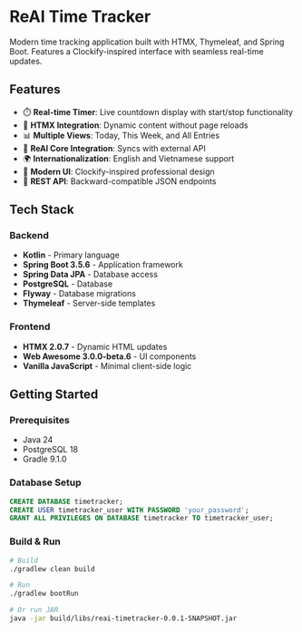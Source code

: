 # ReAI Time Tracker

Modern time tracking application built with HTMX, Thymeleaf, and Spring Boot. Features a Clockify-inspired interface with seamless real-time updates.

## Features

- ⏱️ **Real-time Timer**: Live countdown display with start/stop functionality
- 🔄 **HTMX Integration**: Dynamic content without page reloads
- 📊 **Multiple Views**: Today, This Week, and All Entries
- 🔗 **ReAI Core Integration**: Syncs with external API
- 🌍 **Internationalization**: English and Vietnamese support
- 🎨 **Modern UI**: Clockify-inspired professional design
- 🔌 **REST API**: Backward-compatible JSON endpoints

## Tech Stack

### Backend
- **Kotlin** - Primary language
- **Spring Boot 3.5.6** - Application framework
- **Spring Data JPA** - Database access
- **PostgreSQL** - Database
- **Flyway** - Database migrations
- **Thymeleaf** - Server-side templates

### Frontend
- **HTMX 2.0.7** - Dynamic HTML updates
- **Web Awesome 3.0.0-beta.6** - UI components
- **Vanilla JavaScript** - Minimal client-side logic

## Getting Started

### Prerequisites

- Java 24
- PostgreSQL 18
- Gradle 9.1.0

### Database Setup

```sql
CREATE DATABASE timetracker;
CREATE USER timetracker_user WITH PASSWORD 'your_password';
GRANT ALL PRIVILEGES ON DATABASE timetracker TO timetracker_user;
```
### Build & Run

```bash
# Build
./gradlew clean build

# Run
./gradlew bootRun

# Or run JAR
java -jar build/libs/reai-timetracker-0.0.1-SNAPSHOT.jar
```